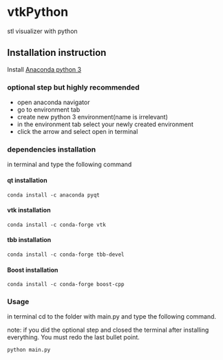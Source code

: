 # vtkPython
stl visualizer with python
## Installation instruction

Install [Anaconda python 3](https://www.anaconda.com/download/)

### optional step but highly recommended
* open anaconda navigator
* go to environment tab
* create new python 3 environment(name is irrelevant)
* in the environment tab select your newly created environment
* click the arrow and select open in terminal

### dependencies installation
in terminal and type the following command

#### qt installation
```
conda install -c anaconda pyqt
```
#### vtk installation 
```
conda install -c conda-forge vtk
```
#### tbb installation 
```
conda install -c conda-forge tbb-devel
```
#### Boost installation
```
conda install -c conda-forge boost-cpp
```


### Usage
in terminal cd to the folder with main.py and type the following command.

note: if you did the optional step and closed the terminal after installing everything. You must redo the last bullet point.
```
python main.py
```





